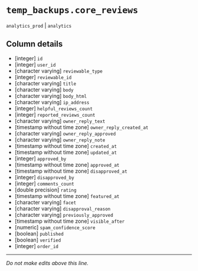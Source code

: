 # `temp_backups.core_reviews`
`analytics_prod` | `analytics`

## Column details
* [integer]   `id`
* [integer]   `user_id`
* [character varying] `reviewable_type`
* [integer]   `reviewable_id`
* [character varying] `title`
* [character varying] `body`
* [character varying] `body_html`
* [character varying] `ip_address`
* [integer]   `helpful_reviews_count`
* [integer]   `reported_reviews_count`
* [character varying] `owner_reply_text`
* [timestamp without time zone] `owner_reply_created_at`
* [character varying] `owner_reply_approved`
* [character varying] `owner_reply_note`
* [timestamp without time zone] `created_at`
* [timestamp without time zone] `updated_at`
* [integer]   `approved_by`
* [timestamp without time zone] `approved_at`
* [timestamp without time zone] `disapproved_at`
* [integer]   `disapproved_by`
* [integer]   `comments_count`
* [double precision] `rating`
* [timestamp without time zone] `featured_at`
* [character varying] `facet`
* [character varying] `disapproval_reason`
* [character varying] `previously_approved`
* [timestamp without time zone] `visible_after`
* [numeric]   `spam_confidence_score`
* [boolean]   `published`
* [boolean]   `verified`
* [integer]   `order_id`

-------------------------------------------------------------------------------
*Do not make edits above this line.*

